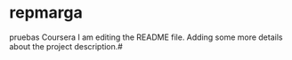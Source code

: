 # repmarga
pruebas Coursera
I am editing the README file. Adding some more details about the project description.#
